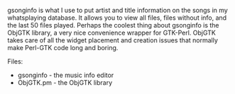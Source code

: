 gsonginfo is what I use to put artist and title information on the songs in my 
whatsplaying database. It allows you to view all files, files without info, and 
the last 50 files played. Perhaps the coolest thing about gsonginfo is the 
ObjGTK library, a very nice convenience wrapper for GTK-Perl. ObjGTK takes care 
of all the widget placement and creation issues that normally make Perl-GTK code 
long and boring.

Files:

* gsonginfo - the music info editor
* ObjGTK.pm - the ObjGTK library